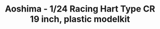 ---
layout: product
title: "Aoshima - 1/24 Racing Hart Type CR 19 inch, plastic modelkit"
price: "TBA" 
desc: "N/A"
img_path: "/assets/img/AO53935.jpg"
brand: "N/A"
available: false
special_offer: false
new: false
soon: false
cat: "010000"
subcat: "013700"
subsubcat: "0N/A"
sifra: "AO53935"
popular: true
---